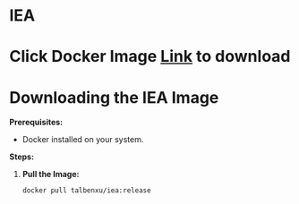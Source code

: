 # IEA

# Click Docker Image [Link](https://hub.docker.com/layers/talbenxu/iea/release/images/sha256-23163721ff7cbe59e51732e4d2c3d1dd889099e32c534945318280ad96cbae9e?context=repo) to download

# Downloading the IEA Image

**Prerequisites:**

- Docker installed on your system.

**Steps:**

1. **Pull the Image:**

   ```bash
   docker pull talbenxu/iea:release
